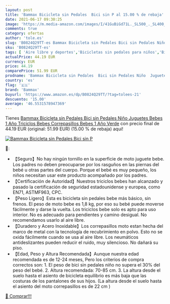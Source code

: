 ```yaml
---
layout: post
title: 'Bammax Bicicleta sin Pedales  Bici sin P al 15.00 % de rebaja'
date: 2021-06-17 09:30:25
image: 'https://m.media-amazon.com/images/I/41GuBiGd71L._SL500_._SL400_.jpg'
comments: true
category: ofertas
author: 'tole.es'
slug: 'B0824Q29TT-es Bammax Bicicleta sin Pedales Bici sin Pedales Niño...'
sku: 'B0824Q29TT-es'
tags: [ 'Aire libre y deportes','Bicicletas sin pedales para niños','Bicicletas, triciclos y correpasillos','Juguetes','Juguetes y juegos','bammax','bicicleta', ]
actualPrice: 44.19 EUR
currency: EUR
price: 44.19
comparePrice: 51.99 EUR
prodname: 'Bammax Bicicleta sin Pedales  Bici sin Pedales Niño  Juguetes Bebes 1 Año  Triciclos Bebes  Correpasillos Bebes 1 Año  Verde'
country: 'es'
flag: '🇪🇸'
brand: 'Bammax'
buyurl: 'https://www.amazon.es/dp/B0824Q29TT/?tag=tolees-21'
descuento: '15.00'
average: '46.5531578947369'
---
```


Tienes [Bammax Bicicleta sin Pedales  Bici sin Pedales Niño  Juguetes Bebes 1 Año  Triciclos Bebes  Correpasillos Bebes 1 Año  Verde](https://www.amazon.es/dp/B0824Q29TT/?tag=tolees-21) con precio final de  44.19 EUR (original: 51.99 EUR) (15.00 %  de rebaja) aqui!

[![Bammax Bicicleta sin Pedales  Bici sin P](https://m.media-amazon.com/images/I/41GuBiGd71L._SL500_._SL400_.jpg)](https://www.amazon.es/dp/B0824Q29TT/?tag=tolees-21)

🔎:

- 【Seguro】No hay ningún tornillo en la superficie de moto juguete bebe. Los padres no deben preocuparse por los rasguños en las piernas del bebé u otras partes del cuerpo. Porque el bebé es muy pequeño, los niños necesitan usar este producto acompañado por los padres.
- 【Certificación de Autoridad】Nuestros triciclos bebes han alcanzado y pasado la certificación de seguridad estadounidense y europea, como EN71, ASTMF963, CPC.
- 【Peso Ligero】Esta es bicicleta sin pedales bebe más básico, sin frenos. El peso de moto bebe es 1,8 kg, por eso su bebé puede moverse fácilmente y darse la vuelta. Los triciclos bebe solo es apto para uso interior. No es adecuado para pendientes y camino desigual. No recomendamos usarlo al aire libre.
- 【Duradero y Acero Inoxidable】Los correpasillos moto estan hecha del marco de metal con la tecnología de recubrimiento en polvo. Esto no se oxida fácilmente cuando se usa al aire libre. Los neumáticos antideslizantes pueden reducir el ruido, muy silencioso. No dañará su piso.
- 【Edad, Peso y Altura Recomendada】Aunque nuestra edad recomendada es de 12-24 meses, Pero los criterios de compra correctos son: 1. El peso de bici sin pedales niño no supera el 30% del peso del bebé. 2. Altura recomendada: 70-85 cm. 3. La altura desde el suelo hasta el asiento de bicicleta equilibrio es más baja que las costuras de los pantalones de sus hijos. (La altura desde el suelo hasta el asiento del moto correpasillos es de 22 cm )

[🛒 Comprar!!!](https://www.amazon.es/dp/B0824Q29TT/?tag=tolees-21)
